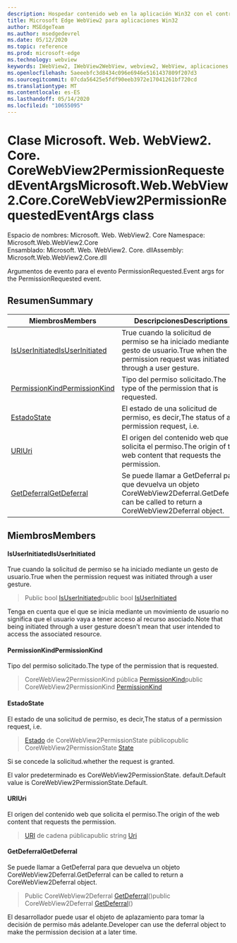 ```yaml
---
description: Hospedar contenido web en la aplicación Win32 con el control Microsoft Edge WebView2
title: Microsoft Edge WebView2 para aplicaciones Win32
author: MSEdgeTeam
ms.author: msedgedevrel
ms.date: 05/12/2020
ms.topic: reference
ms.prod: microsoft-edge
ms.technology: webview
keywords: IWebView2, IWebView2WebView, webview2, WebView, aplicaciones Win32, Win32, Edge, ICoreWebView2, ICoreWebView2Controller, control de explorador, HTML Edge
ms.openlocfilehash: 5aeeebfc3d8434c096e6946e5161437809f207d3
ms.sourcegitcommit: 07cda56425e5fdf90eeb3972e17041261bf720cd
ms.translationtype: MT
ms.contentlocale: es-ES
ms.lasthandoff: 05/14/2020
ms.locfileid: "10655095"
---
```

# <span data-ttu-id="6a168-104">Clase Microsoft. Web. WebView2. Core. CoreWebView2PermissionRequestedEventArgs</span><span class="sxs-lookup"><span data-stu-id="6a168-104">Microsoft.Web.WebView2.Core.CoreWebView2PermissionRequestedEventArgs class</span></span> 

<span data-ttu-id="6a168-105">Espacio de nombres: Microsoft. Web. WebView2. Core </span><span class="sxs-lookup"><span data-stu-id="6a168-105">Namespace: Microsoft.Web.WebView2.Core</span></span>\
<span data-ttu-id="6a168-106">Ensamblado: Microsoft. Web. WebView2. Core. dll</span><span class="sxs-lookup"><span data-stu-id="6a168-106">Assembly: Microsoft.Web.WebView2.Core.dll</span></span>

<span data-ttu-id="6a168-107">Argumentos de evento para el evento PermissionRequested.</span><span class="sxs-lookup"><span data-stu-id="6a168-107">Event args for the PermissionRequested event.</span></span>

## <span data-ttu-id="6a168-108">Resumen</span><span class="sxs-lookup"><span data-stu-id="6a168-108">Summary</span></span>

 <span data-ttu-id="6a168-109">Miembros</span><span class="sxs-lookup"><span data-stu-id="6a168-109">Members</span></span>                        | <span data-ttu-id="6a168-110">Descripciones</span><span class="sxs-lookup"><span data-stu-id="6a168-110">Descriptions</span></span>
--------------------------------|---------------------------------------------
[<span data-ttu-id="6a168-111">IsUserInitiated</span><span class="sxs-lookup"><span data-stu-id="6a168-111">IsUserInitiated</span></span>](#isuserinitiated) | <span data-ttu-id="6a168-112">True cuando la solicitud de permiso se ha iniciado mediante un gesto de usuario.</span><span class="sxs-lookup"><span data-stu-id="6a168-112">True when the permission request was initiated through a user gesture.</span></span>
[<span data-ttu-id="6a168-113">PermissionKind</span><span class="sxs-lookup"><span data-stu-id="6a168-113">PermissionKind</span></span>](#permissionkind) | <span data-ttu-id="6a168-114">Tipo del permiso solicitado.</span><span class="sxs-lookup"><span data-stu-id="6a168-114">The type of the permission that is requested.</span></span>
[<span data-ttu-id="6a168-115">Estado</span><span class="sxs-lookup"><span data-stu-id="6a168-115">State</span></span>](#state) | <span data-ttu-id="6a168-116">El estado de una solicitud de permiso, es decir,</span><span class="sxs-lookup"><span data-stu-id="6a168-116">The status of a permission request, i.e.</span></span>
[<span data-ttu-id="6a168-117">URI</span><span class="sxs-lookup"><span data-stu-id="6a168-117">Uri</span></span>](#uri) | <span data-ttu-id="6a168-118">El origen del contenido web que solicita el permiso.</span><span class="sxs-lookup"><span data-stu-id="6a168-118">The origin of the web content that requests the permission.</span></span>
[<span data-ttu-id="6a168-119">GetDeferral</span><span class="sxs-lookup"><span data-stu-id="6a168-119">GetDeferral</span></span>](#getdeferral) | <span data-ttu-id="6a168-120">Se puede llamar a GetDeferral para que devuelva un objeto CoreWebView2Deferral.</span><span class="sxs-lookup"><span data-stu-id="6a168-120">GetDeferral can be called to return a CoreWebView2Deferral object.</span></span>

## <span data-ttu-id="6a168-121">Miembros</span><span class="sxs-lookup"><span data-stu-id="6a168-121">Members</span></span>

#### <span data-ttu-id="6a168-122">IsUserInitiated</span><span class="sxs-lookup"><span data-stu-id="6a168-122">IsUserInitiated</span></span> 

<span data-ttu-id="6a168-123">True cuando la solicitud de permiso se ha iniciado mediante un gesto de usuario.</span><span class="sxs-lookup"><span data-stu-id="6a168-123">True when the permission request was initiated through a user gesture.</span></span>

> <span data-ttu-id="6a168-124">Public bool [IsUserInitiated](#isuserinitiated)</span><span class="sxs-lookup"><span data-stu-id="6a168-124">public bool [IsUserInitiated](#isuserinitiated)</span></span>

<span data-ttu-id="6a168-125">Tenga en cuenta que el que se inicia mediante un movimiento de usuario no significa que el usuario vaya a tener acceso al recurso asociado.</span><span class="sxs-lookup"><span data-stu-id="6a168-125">Note that being initiated through a user gesture doesn't mean that user intended to access the associated resource.</span></span>

#### <span data-ttu-id="6a168-126">PermissionKind</span><span class="sxs-lookup"><span data-stu-id="6a168-126">PermissionKind</span></span> 

<span data-ttu-id="6a168-127">Tipo del permiso solicitado.</span><span class="sxs-lookup"><span data-stu-id="6a168-127">The type of the permission that is requested.</span></span>

> <span data-ttu-id="6a168-128">CoreWebView2PermissionKind pública [PermissionKind](#permissionkind)</span><span class="sxs-lookup"><span data-stu-id="6a168-128">public CoreWebView2PermissionKind [PermissionKind](#permissionkind)</span></span>

#### <span data-ttu-id="6a168-129">Estado</span><span class="sxs-lookup"><span data-stu-id="6a168-129">State</span></span> 

<span data-ttu-id="6a168-130">El estado de una solicitud de permiso, es decir,</span><span class="sxs-lookup"><span data-stu-id="6a168-130">The status of a permission request, i.e.</span></span>

> <span data-ttu-id="6a168-131">[Estado](#state) de CoreWebView2PermissionState público</span><span class="sxs-lookup"><span data-stu-id="6a168-131">public CoreWebView2PermissionState [State](#state)</span></span>

<span data-ttu-id="6a168-132">Si se concede la solicitud.</span><span class="sxs-lookup"><span data-stu-id="6a168-132">whether the request is granted.</span></span>

<span data-ttu-id="6a168-133">El valor predeterminado es CoreWebView2PermissionState. default.</span><span class="sxs-lookup"><span data-stu-id="6a168-133">Default value is CoreWebView2PermissionState.Default.</span></span>

#### <span data-ttu-id="6a168-134">URI</span><span class="sxs-lookup"><span data-stu-id="6a168-134">Uri</span></span> 

<span data-ttu-id="6a168-135">El origen del contenido web que solicita el permiso.</span><span class="sxs-lookup"><span data-stu-id="6a168-135">The origin of the web content that requests the permission.</span></span>

> <span data-ttu-id="6a168-136">[URI](#uri) de cadena pública</span><span class="sxs-lookup"><span data-stu-id="6a168-136">public string [Uri](#uri)</span></span>

#### <span data-ttu-id="6a168-137">GetDeferral</span><span class="sxs-lookup"><span data-stu-id="6a168-137">GetDeferral</span></span> 

<span data-ttu-id="6a168-138">Se puede llamar a GetDeferral para que devuelva un objeto CoreWebView2Deferral.</span><span class="sxs-lookup"><span data-stu-id="6a168-138">GetDeferral can be called to return a CoreWebView2Deferral object.</span></span>

> <span data-ttu-id="6a168-139">Public CoreWebView2Deferral [GetDeferral](#getdeferral)()</span><span class="sxs-lookup"><span data-stu-id="6a168-139">public CoreWebView2Deferral [GetDeferral](#getdeferral)()</span></span>

<span data-ttu-id="6a168-140">El desarrollador puede usar el objeto de aplazamiento para tomar la decisión de permiso más adelante.</span><span class="sxs-lookup"><span data-stu-id="6a168-140">Developer can use the deferral object to make the permission decision at a later time.</span></span>

